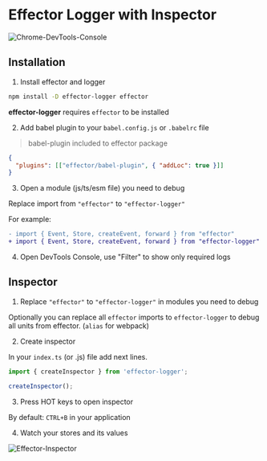 # Effector Logger with Inspector

![Chrome-DevTools-Console](https://i.imgur.com/TZF1t4U.png)

## Installation

1. Install effector and logger

```bash
npm install -D effector-logger effector
```

**effector-logger** requires `effector` to be installed

2. Add babel plugin to your `babel.config.js` or `.babelrc` file

> babel-plugin included to effector package

```json
{
  "plugins": [["effector/babel-plugin", { "addLoc": true }]]
}
```

3. Open a module (js/ts/esm file) you need to debug

Replace import from `"effector"` to `"effector-logger"`

For example:

```diff
- import { Event, Store, createEvent, forward } from "effector"
+ import { Event, Store, createEvent, forward } from "effector-logger"
```

4. Open DevTools Console, use "Filter" to show only required logs

## Inspector

1. Replace `"effector"` to `"effector-logger"` in modules you need to debug

Optionally you can replace all `effector` imports to `effector-logger` to debug all units from effector. (`alias` for webpack)

2. Create inspector

In your `index.ts` (or .js) file add next lines.

```ts
import { createInspector } from 'effector-logger';

createInspector();
```

3. Press HOT keys to open inspector

By default: `CTRL+B` in your application

4. Watch your stores and its values

![Effector-Inspector](https://i.imgur.com/D5oqpLv.png)
